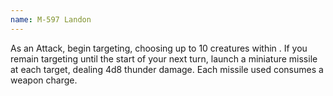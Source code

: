 ```yaml
---
name: M-597 Landon
---
```

As an Attack, begin targeting, choosing up to 10 creatures within <me-distance length="300" />. If you remain targeting
until the start of your next turn, launch a miniature missile at each target, dealing 4d8 thunder damage. Each missile
used consumes a weapon charge.
